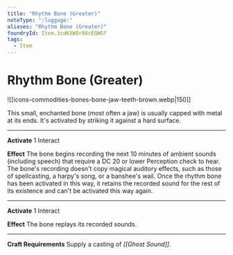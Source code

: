```yaml
---
title: "Rhythm Bone (Greater)"
noteType: ":luggage:"
aliases: "Rhythm Bone (Greater)"
foundryId: Item.3cdKXW8r86cEQWGf
tags:
  - Item
---
```


# Rhythm Bone (Greater)
![[icons-commodities-bones-bone-jaw-teeth-brown.webp|150]]

This small, enchanted bone (most often a jaw) is usually capped with metal at its ends. It's activated by striking it against a hard surface.

* * *

**Activate** 1 Interact

**Effect** The bone begins recording the next 10 minutes of ambient sounds (including speech) that require a DC 20 or lower Perception check to hear. The bone's recording doesn't copy magical auditory effects, such as those of spellcasting, a harpy's song, or a banshee's wail. Once the rhythm bone has been activated in this way, it retains the recorded sound for the rest of its existence and can't be activated this way again.

* * *

**Activate** 1 Interact

**Effect** The bone replays its recorded sounds.

* * *

**Craft Requirements** Supply a casting of _[[Ghost Sound]]_.
